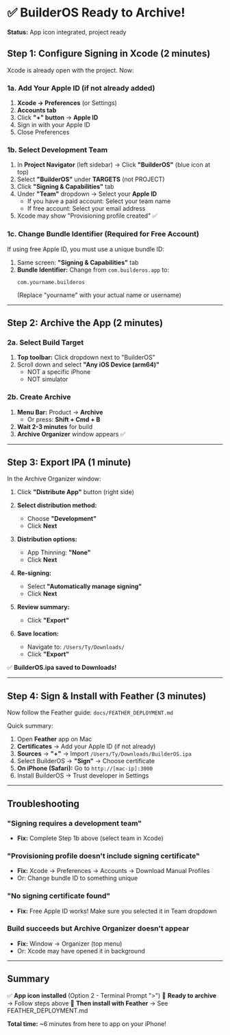 # ✅ BuilderOS Ready to Archive!

**Status:** App icon integrated, project ready

## Step 1: Configure Signing in Xcode (2 minutes)

Xcode is already open with the project. Now:

### 1a. Add Your Apple ID (if not already added)
1. **Xcode → Preferences** (or Settings)
2. **Accounts tab**
3. Click **"+" button** → **Apple ID**
4. Sign in with your Apple ID
5. Close Preferences

### 1b. Select Development Team
1. In **Project Navigator** (left sidebar) → Click **"BuilderOS"** (blue icon at top)
2. Select **"BuilderOS"** under **TARGETS** (not PROJECT)
3. Click **"Signing & Capabilities"** tab
4. Under **"Team"** dropdown → Select your **Apple ID**
   - If you have a paid account: Select your team name
   - If free account: Select your email address
5. Xcode may show "Provisioning profile created" ✅

### 1c. Change Bundle Identifier (Required for Free Account)
If using free Apple ID, you must use a unique bundle ID:

1. Same screen: **"Signing & Capabilities"** tab
2. **Bundle Identifier:** Change from `com.builderos.app` to:
   ```
   com.yourname.builderos
   ```
   (Replace "yourname" with your actual name or username)

---

## Step 2: Archive the App (2 minutes)

### 2a. Select Build Target
1. **Top toolbar:** Click dropdown next to "BuilderOS"
2. Scroll down and select **"Any iOS Device (arm64)"**
   - NOT a specific iPhone
   - NOT simulator

### 2b. Create Archive
1. **Menu Bar:** Product → **Archive**
   - Or press: **Shift + Cmd + B**
2. **Wait 2-3 minutes** for build
3. **Archive Organizer** window appears ✅

---

## Step 3: Export IPA (1 minute)

In the Archive Organizer window:

1. Click **"Distribute App"** button (right side)

2. **Select distribution method:**
   - Choose **"Development"**
   - Click **Next**

3. **Distribution options:**
   - App Thinning: **"None"**
   - Click **Next**

4. **Re-signing:**
   - Select **"Automatically manage signing"**
   - Click **Next**

5. **Review summary:**
   - Click **"Export"**

6. **Save location:**
   - Navigate to: `/Users/Ty/Downloads/`
   - Click **"Export"**

✅ **BuilderOS.ipa saved to Downloads!**

---

## Step 4: Sign & Install with Feather (3 minutes)

Now follow the Feather guide: `docs/FEATHER_DEPLOYMENT.md`

Quick summary:
1. Open **Feather** app on Mac
2. **Certificates** → Add your Apple ID (if not already)
3. **Sources** → **"+"** → Import `/Users/Ty/Downloads/BuilderOS.ipa`
4. Select BuilderOS → **"Sign"** → Choose certificate
5. **On iPhone (Safari):** Go to `http://[mac-ip]:3000`
6. Install BuilderOS → Trust developer in Settings

---

## Troubleshooting

### "Signing requires a development team"
- **Fix:** Complete Step 1b above (select team in Xcode)

### "Provisioning profile doesn't include signing certificate"
- **Fix:** Xcode → Preferences → Accounts → Download Manual Profiles
- Or: Change bundle ID to something unique

### "No signing certificate found"
- **Fix:** Free Apple ID works! Make sure you selected it in Team dropdown

### Build succeeds but Archive Organizer doesn't appear
- **Fix:** Window → Organizer (top menu)
- Or: Xcode may have opened it in background

---

## Summary

✅ **App icon installed** (Option 2 - Terminal Prompt ">")
🔄 **Ready to archive** → Follow steps above
📱 **Then install with Feather** → See FEATHER_DEPLOYMENT.md

**Total time:** ~6 minutes from here to app on your iPhone!
